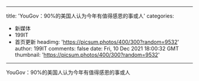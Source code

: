 
---
title: 'YouGov：90%的美国人认为今年有值得感恩的事或人'
categories: 
 - 新媒体
 - 199IT
 - 首页更新
headimg: 'https://picsum.photos/400/300?random=9532'
author: 199IT
comments: false
date: Fri, 10 Dec 2021 18:00:32 GMT
thumbnail: 'https://picsum.photos/400/300?random=9532'
---

<div>   
YouGov：90%的美国人认为今年有值得感恩的事或人  
</div>
            